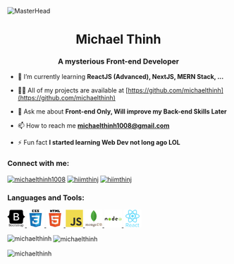 
![MasterHead](https://repository-images.githubusercontent.com/588181932/e36ec678-7984-4cdd-8e4c-a3932772ff8e)

<h1 align="center"> Michael Thinh</h1>
<h3 align="center">A mysterious Front-end Developer</h3>

- 🌱 I’m currently learning **ReactJS (Advanced), NextJS, MERN Stack, ...**

- 👨‍💻 All of my projects are available at [https://github.com/michaelthinh](https://github.com/michaelthinh)

- 💬 Ask me about **Front-end Only, Will improve my Back-end Skills Later**

- 📫 How to reach me **michaelthinh1008@gmail.com**

- ⚡ Fun fact **I started learning Web Dev not long ago LOL**

<h3 align="left">Connect with me:</h3>
<p align="left">
<a href="https://fb.com/michaelthinh1008" target="blank"><img align="center" src="https://raw.githubusercontent.com/rahuldkjain/github-profile-readme-generator/master/src/images/icons/Social/facebook.svg" alt="michaelthinh1008" height="30" width="40" /></a>
<a href="https://instagram.com/hiimthinj" target="blank"><img align="center" src="https://raw.githubusercontent.com/rahuldkjain/github-profile-readme-generator/master/src/images/icons/Social/instagram.svg" alt="hiimthinj" height="30" width="40" /></a>
<a href="https://www.linkedin.com/in/thinhmaicuong" target="blank"><img align="center" src="https://raw.githubusercontent.com/rahuldkjain/github-profile-readme-generator/master/src/images/icons/Social/linkedIn.svg" alt="hiimthinj" height="30" width="40" /></a>
</p>

<h3 align="left">Languages and Tools:</h3>
<p align="left"> <a href="https://getbootstrap.com" target="_blank" rel="noreferrer"> <img src="https://raw.githubusercontent.com/devicons/devicon/master/icons/bootstrap/bootstrap-plain-wordmark.svg" alt="bootstrap" width="40" height="40"/> </a> <a href="https://www.w3schools.com/css/" target="_blank" rel="noreferrer"> <img src="https://raw.githubusercontent.com/devicons/devicon/master/icons/css3/css3-original-wordmark.svg" alt="css3" width="40" height="40"/> </a> <a href="https://www.w3.org/html/" target="_blank" rel="noreferrer"> <img src="https://raw.githubusercontent.com/devicons/devicon/master/icons/html5/html5-original-wordmark.svg" alt="html5" width="40" height="40"/> </a> <a href="https://developer.mozilla.org/en-US/docs/Web/JavaScript" target="_blank" rel="noreferrer"> <img src="https://raw.githubusercontent.com/devicons/devicon/master/icons/javascript/javascript-original.svg" alt="javascript" width="40" height="40"/> </a> <a href="https://www.mongodb.com/" target="_blank" rel="noreferrer"> <img src="https://raw.githubusercontent.com/devicons/devicon/master/icons/mongodb/mongodb-original-wordmark.svg" alt="mongodb" width="40" height="40"/> </a> <a href="https://nodejs.org" target="_blank" rel="noreferrer"> <img src="https://raw.githubusercontent.com/devicons/devicon/master/icons/nodejs/nodejs-original-wordmark.svg" alt="nodejs" width="40" height="40"/> </a> <a href="https://reactjs.org/" target="_blank" rel="noreferrer"> <img src="https://raw.githubusercontent.com/devicons/devicon/master/icons/react/react-original-wordmark.svg" alt="react" width="40" height="40"/> </a> </p>

<p><img align="left" src="https://github-readme-stats.vercel.app/api/top-langs?username=michaelthinh&show_icons=true&locale=en&layout=compact" alt="michaelthinh" /></p>

<p>&nbsp;<img align="center" src="https://github-readme-stats.vercel.app/api?username=michaelthinh&show_icons=true&locale=en" alt="michaelthinh" /></p>

<p><img align="center" src="https://github-readme-streak-stats.herokuapp.com/?user=michaelthinh&" alt="michaelthinh" /></p>
